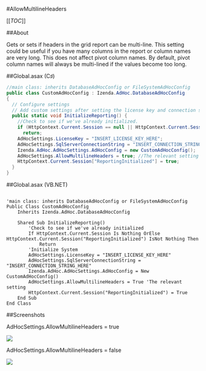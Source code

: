 #AllowMultilineHeaders

[[_TOC_]]

##About

Gets or sets if headers in the grid report can be multi-line. This setting could be useful if you have many columns in the report or column names are very long. This does not affect pivot column names. By default, pivot column names will always be multi-lined if the values become too long.

##Global.asax (C♯)

```csharp
//main class: inherits DatabaseAdHocConfig or FileSystemAdHocConfig
public class CustomAdHocConfig : Izenda.AdHoc.DatabaseAdHocConfig
{
  // Configure settings
  // Add custom settings after setting the license key and connection string by overriding the ConfigureSettings() method
  public static void InitializeReporting() {
    //Check to see if we've already initialized.
    if (HttpContext.Current.Session == null || HttpContext.Current.Session["ReportingInitialized"] != null)
      return;
    AdHocSettings.LicenseKey = "INSERT_LICENSE_KEY_HERE";
    AdHocSettings.SqlServerConnectionString = "INSERT_CONNECTION_STRING_HERE";
    Izenda.AdHoc.AdHocSettings.AdHocConfig = new CustomAdHocConfig();
    AdHocSettings.AllowMultilineHeaders = true; //The relevant setting
    HttpContext.Current.Session["ReportingInitialized"] = true;
  }
}
```

##Global.asax (VB.NET)

```visualbasic

'main class: inherits DatabaseAdHocConfig or FileSystemAdHocConfig
Public Class CustomAdHocConfig
    Inherits Izenda.AdHoc.DatabaseAdHocConfig

    Shared Sub InitializeReporting()
        'Check to see if we've already initialized
        If HttpContext.Current.Session Is Nothing OrElse HttpContext.Current.Session("ReportingInitialized") IsNot Nothing Then
            Return
        'Initialize System
        AdHocSettings.LicenseKey = "INSERT_LICENSE_KEY_HERE"
        AdHocSettings.SqlServerConnectionString = "INSERT_CONNECTION_STRING_HERE"
        Izenda.AdHoc.AdHocSettings.AdHocConfig = New CustomAdHocConfig()
        AdHocSettings.AllowMultilineHeaders = True 'The relevant setting
        HttpContext.Current.Session("ReportingInitialized") = True
    End Sub
End Class
```

##Screenshots

AdHocSettings.AllowMultilineHeaders = true

![](http://wiki.izenda.us//API/CodeSamples/AllowMultilineHeaders/allowmultilineheaders_true.png)

AdHocSettings.AllowMultilineHeaders = false

![](http://wiki.izenda.us//API/CodeSamples/AllowMultilineHeaders/allowmultilineheaders_false.png)